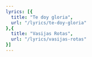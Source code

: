 ```yaml
---
lyrics: [{
  title: "Te doy gloria", 
  url: "/lyrics/te-doy-gloria"
},{
  title: "Vasijas Rotas", 
  url: "/lyrics/vasijas-rotas"
}]
---
```

